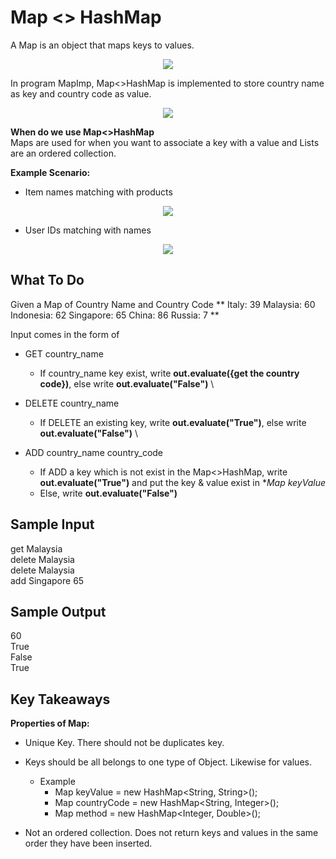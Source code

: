 # Map <> HashMap
A Map is an object that maps keys to values.
<p align="center">
 <img src="metadata/key-value.jpg">
</p>


In program MapImp, Map<>HashMap is implemented to store country name as key and country code as value.
<p align="center">
 <img src="metadata/country_code.jpg">
</p>

**When do we use Map<>HashMap** \
Maps are used for when you want to associate a key with a value and Lists are an ordered collection.

**Example Scenario:** 
- Item names matching with products
<p align="center">
 <img src="metadata/receipt.jpg">
</p>

- User IDs matching with names
<p align="center">
 <img src="metadata/key-value2.jpg">
</p>

## **What To Do**
Given a Map of Country Name and Country Code 
**
Italy: 39
Malaysia: 60
Indonesia: 62
Singapore: 65
China: 86
Russia: 7
**

Input comes in the form of 

- GET country_name
  - If country_name key exist, write **out.evaluate({get the country code})**, else write **out.evaluate("False")** \
  
- DELETE country_name
  - If DELETE an existing key, write **out.evaluate("True")**, else write **out.evaluate("False")** \
   
- ADD country_name country_code 
  - If ADD a key which is not exist in the Map<>HashMap, write **out.evaluate("True")**  and put the key & value exist in **Map keyValue*
  - Else, write **out.evaluate("False")**  


## **Sample Input** 
get Malaysia  
delete Malaysia  
delete Malaysia  
add Singapore 65 

## **Sample Output** 
60  
True  
False  
True  

## **Key Takeaways** 

**Properties of Map:**
- Unique Key. There should not be duplicates key.
- Keys should be all belongs to one type of Object. Likewise for values.
    -   Example
        -   Map keyValue = new HashMap<String, String>();
        -   Map countryCode = new HashMap<String, Integer>();
        -   Map method = new HashMap<Integer, Double>();
        
- Not an ordered collection. Does not return keys and values in the same order they have been inserted.


